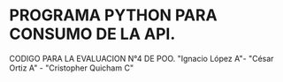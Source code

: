 # PROGRAMA PYTHON PARA CONSUMO DE LA API.
CODIGO PARA LA EVALUACION N°4 DE POO. "Ignacio López A"- "César Ortiz A" - "Cristopher Quicham C"
